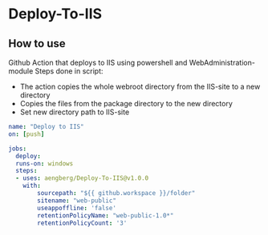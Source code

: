 # Deploy-To-IIS

## How to use
Github Action that deploys to IIS using powershell and WebAdministration-module
Steps done in script:
- The action copies the whole webroot directory from the IIS-site to a new directory
- Copies the files from the package directory to the new directory
- Set new directory path to IIS-site

```yaml
name: "Deploy to IIS"
on: [push]

jobs:
  deploy:
  runs-on: windows
  steps:
  - uses: aengberg/Deploy-To-IIS@v1.0.0
    with:
        sourcepath: "${{ github.workspace }}/folder"
        sitename: "web-public"
        useappoffline: 'false'
        retentionPolicyName: "web-public-1.0*"
        retentionPolicyCount: '3'
```
